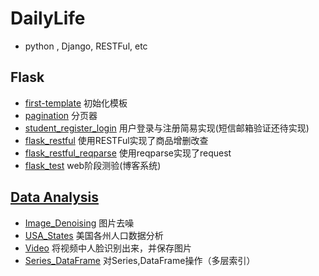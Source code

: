 # DailyLife
- python , Django, RESTFul, etc

## Flask
  - [first-template](https://github.com/Zahirgeek/DailyLife/tree/master/template) 初始化模板
  - [pagination](https://github.com/Zahirgeek/DailyLife/tree/master/pagination) 分页器
  - [student_register_login](https://github.com/Zahirgeek/DailyLife/tree/master/student_register_login) 用户登录与注册简易实现(短信邮箱验证还待实现)
  - [flask_restful](https://github.com/Zahirgeek/DailyLife/tree/master/flask_restful) 使用RESTFul实现了商品增删改查
  - [flask_restful_reqparse](https://github.com/Zahirgeek/DailyLife/tree/master/flask_restful_reqparse) 使用reqparse实现了request
  - [flask_test](https://github.com/Zahirgeek/DailyLife/tree/master/flask_test) web阶段测验(博客系统)

## [Data Analysis](https://github.com/Zahirgeek/DailyLife/tree/master/Data_Analysis)
  - [Image_Denoising](https://github.com/Zahirgeek/DailyLife/tree/master/Data_Analysis/Image_Denoising) 图片去噪
  - [USA_States](https://github.com/Zahirgeek/DailyLife/tree/master/Data_Analysis/USA_States) 美国各州人口数据分析
  - [Video](https://github.com/Zahirgeek/DailyLife/tree/master/Data_Analysis/Video) 将视频中人脸识别出来，并保存图片
  - [Series_DataFrame](https://github.com/Zahirgeek/DailyLife/tree/master/Data_Analysis/Series_DataFrame) 对Series,DataFrame操作（多层索引）
